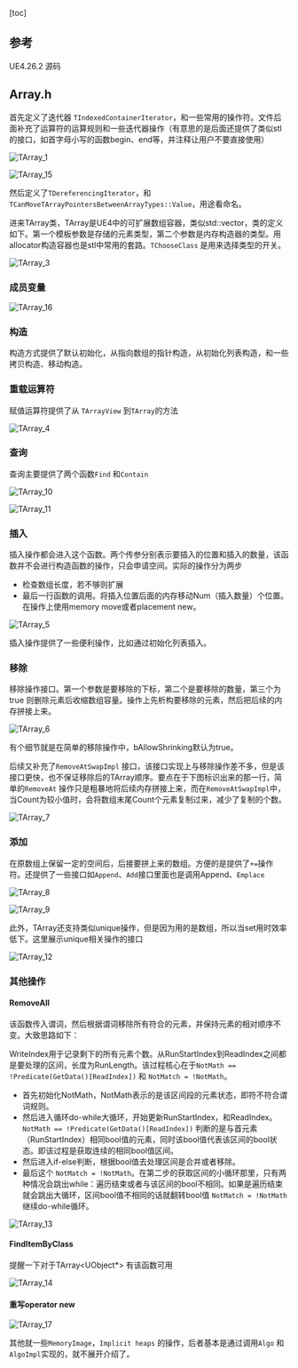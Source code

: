 [toc]

## 参考
UE4.26.2 源码

## Array.h
首先定义了迭代器 `TIndexedContainerIterator`，和一些常用的操作符。文件后面补充了运算符的运算规则和一些迭代器操作（有意思的是后面还提供了类似stl的接口，如首字母小写的函数begin、end等，并注释让用户不要直接使用）

![TArray_1](../Picture/UE/UE_DATA_TYPE/TArray_1.png)

![TArray_15](../Picture/UE/UE_DATA_TYPE/TArray_15.png)

然后定义了`TDereferencingIterator`，和`TCanMoveTArrayPointersBetweenArrayTypes::Value`，用途看命名。

进来TArray类，TArray是UE4中的可扩展数组容器，类似std::vector，类的定义如下。第一个模板参数是存储的元素类型，第二个参数是内存构造器的类型。用allocator构造容器也是stl中常用的套路。`TChooseClass` 是用来选择类型的开关。

![TArray_3](..\Picture\UE\UE_DATA_TYPE\TArray_3.png)

### 成员变量

![TArray_16](..\Picture\UE\UE_DATA_TYPE\TArray_16.png)

### 构造

构造方式提供了默认初始化，从指向数组的指针构造，从初始化列表构造，和一些拷贝构造、移动构造。

### 重载运算符

赋值运算符提供了从 `TArrayView` 到`TArray`的方法

![TArray_4](..\Picture\UE\UE_DATA_TYPE\TArray_4.png)

### 查询

查询主要提供了两个函数`Find` 和`Contain`

![TArray_10](..\Picture\UE\UE_DATA_TYPE\TArray_10.png)

![TArray_11](..\Picture\UE\UE_DATA_TYPE\TArray_11.png)

### 插入

插入操作都会进入这个函数。两个传参分别表示要插入的位置和插入的数量，该函数并不会进行构造函数的操作，只会申请空间。实际的操作分为两步

- 检查数组长度，若不够则扩展
- 最后一行函数的调用。将插入位置后面的内存移动Num（插入数量）个位置。在操作上使用memory move或者placement new。

![TArray_5](..\Picture\UE\UE_DATA_TYPE\TArray_5.png)

插入操作提供了一些便利操作，比如通过初始化列表插入。

### 移除

移除操作接口。第一个参数是要移除的下标，第二个是要移除的数量，第三个为true 则删除元素后收缩数组容量。操作上先析构要移除的元素，然后把后续的内存拼接上来。

![TArray_6](..\Picture\UE\UE_DATA_TYPE\TArray_6.png)

有个细节就是在简单的移除操作中，bAllowShrinking默认为true。

后续又补充了`RemoveAtSwapImpl` 接口，该接口实现上与移除操作差不多，但是该接口更快，也不保证移除后的TArray顺序。要点在于下图标识出来的那一行，简单的`RemoveAt` 操作只是粗暴地将后续内存拼接上来，而在`RemoveAtSwapImpl`中，当Count为较小值时，会将数组末尾Count个元素复制过来，减少了复制的个数。

![TArray_7](..\Picture\UE\UE_DATA_TYPE\TArray_7.png)

### 添加

在原数组上保留一定的空间后，后接要拼上来的数组。方便的是提供了`+=`操作符。还提供了一些接口如`Append`、`Add`接口里面也是调用Append、`Emplace`

![TArray_8](..\Picture\UE\UE_DATA_TYPE\TArray_8.png)

![TArray_9](..\Picture\UE\UE_DATA_TYPE\TArray_9.png)

此外，TArray还支持类似unique操作，但是因为用的是数组，所以当set用时效率低下。这里展示unique相关操作的接口

![TArray_12](..\Picture\UE\UE_DATA_TYPE\TArray_12.png)

### 其他操作

#### RemoveAll

该函数传入谓词，然后根据谓词移除所有符合的元素，并保持元素的相对顺序不变。大致思路如下：

WriteIndex用于记录剩下的所有元素个数。从RunStartIndex到ReadIndex之间都是要处理的区间，长度为RunLength。该过程核心在于`NotMath == !Predicate(GetData()[ReadIndex])` 和 `NotMatch = !NotMath`。

- 首先初始化NotMath，NotMath表示的是该区间段的元素状态，即符不符合谓词规则。
- 然后进入循环do-while大循环，开始更新RunStartIndex，和ReadIndex。`NotMath == !Predicate(GetData()[ReadIndex])` 判断的是与首元素（RunStartIndex）相同bool值的元素，同时该bool值代表该区间的bool状态。即该过程是获取连续的相同bool值区间。
- 然后进入if-else判断，根据bool值去处理区间是合并或者移除。
- 最后这个 `NotMatch = !NotMath`。在第二步的获取区间的小循环那里，只有两种情况会跳出while：遍历结束或者与该区间的bool不相同。如果是遍历结束就会跳出大循环，区间bool值不相同的话就翻转bool值 `NotMatch = !NotMath` 继续do-while循环。

![TArray_13](..\Picture\UE\UE_DATA_TYPE\TArray_13.png)

#### FindItemByClass

提醒一下对于TArray<UObject*> 有该函数可用

![TArray_14](..\Picture\UE\UE_DATA_TYPE\TArray_14.png)

#### 重写operator new

![TArray_17](..\Picture\UE\UE_DATA_TYPE\TArray_17.png)



其他就一些`MemoryImage`，`Implicit heaps` 的操作，后者基本是通过调用`Algo` 和`AlgoImpl`实现的，就不展开介绍了。

